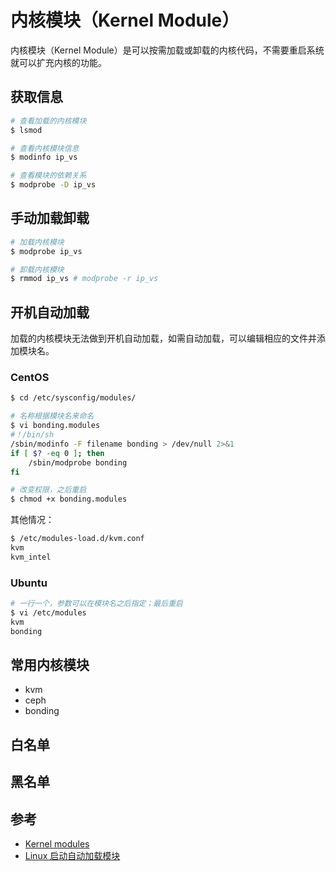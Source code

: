 # 内核模块（Kernel Module）

内核模块（Kernel Module）是可以按需加载或卸载的内核代码，不需要重启系统就可以扩充内核的功能。

## 获取信息

```bash
# 查看加载的内核模块
$ lsmod

# 查看内核模块信息
$ modinfo ip_vs

# 查看模块的依赖关系
$ modprobe -D ip_vs
```

## 手动加载卸载

```bash
# 加载内核模块
$ modprobe ip_vs

# 卸载内核模块
$ rmmod ip_vs # modprobe -r ip_vs
```

## 开机自动加载

加载的内核模块无法做到开机自动加载，如需自动加载，可以编辑相应的文件并添加模块名。

### CentOS

```bash
$ cd /etc/sysconfig/modules/

# 名称根据模块名来命名
$ vi bonding.modules
#！/bin/sh
/sbin/modinfo -F filename bonding > /dev/null 2>&1
if [ $? -eq 0 ]; then
    /sbin/modprobe bonding
fi

# 改变权限，之后重启
$ chmod +x bonding.modules
```

其他情况：

```bash
$ /etc/modules-load.d/kvm.conf
kvm
kvm_intel
```

### Ubuntu

```bash
# 一行一个，参数可以在模块名之后指定；最后重启
$ vi /etc/modules
kvm
bonding
```

## 常用内核模块

* kvm
* ceph
* bonding

## 白名单

## 黑名单

## 参考

* [Kernel modules](https://wiki.archlinux.org/index.php/Kernel_modules_(%E7%AE%80%E4%BD%93%E4%B8%AD%E6%96%87))
* [Linux 启动自动加载模块](https://www.jianshu.com/p/69e0430a7d20)